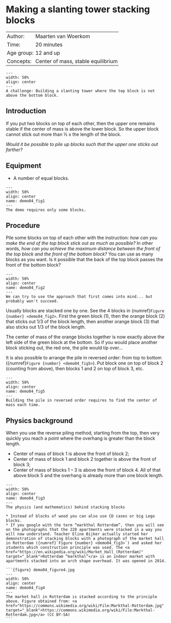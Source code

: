 # Making a slanting tower stacking blocks

<table style="width: 100%; border-collapse: collapse; border: none;">
    <tr style="background-color: var(--background-color);"> 
        <td style="text-align: left; padding: 3px; border: none; color: var(--text-color)">Author:</td>
        <td style="text-align: left; padding: 3px; border: none; color: var(--text-color)">Maarten van Woerkom</td>
    </tr>
    <tr style="background-color: var(--background-color);"> 
        <td style="text-align: left; padding: 3px; border: none; color: var(--text-color)">Time:</td>
        <td style="text-align: left; padding: 3px; border: none; color: var(--text-color)">20 minutes</td>
    </tr>
    <tr style="background-color: var(--background-color);"> 
        <td style="text-align: left; padding: 3px; border: none; color: var(--text-color)">Age group:</td>
        <td style="text-align: left; padding: 3px; border: none; color: var(--text-color)">12 and up</td>
    </tr>
    <tr style="background-color: var(--background-color);"> 
        <td style="text-align: left; padding: 3px; border: none; color: var(--text-color)">Concepts:</td>
        <td style="text-align: left; padding: 3px; border: none; color: var(--text-color)">Center of mass, stable equilibrium</td>
    </tr>
</table>

```{figure} demo04_figure6.jpg
---
width: 50%
align: center
---
A challenge: Building a slanting tower where the top block is not above the bottom block.
```

## Introduction
If you put two blocks on top of each other, then the upper one remains stable if the center of mass is above the lower block. So the upper block cannot stick out more than ½ x the length of the block.

*Would it be possible to pile up blocks such that the upper one sticks out farther?*

## Equipment
* A number of equal blocks.
```{figure} demo04_figure1.jpg
---
width: 50%
align: center
name: demo04_fig1
---
The demo requires only some blocks.
```

## Procedure
Pile some blocks on top of each other with the instruction: *how can you make the end of the top block stick out as much as possible?* In other words, *how can you achieve the maximum distance between the front of the top block and the front of the bottom block?* You can use as many blocks as you want.
Is it possible that the back of the top block passes the front of the bottom block?

```{figure} demo04_figure2.jpg
---
width: 50%
align: center
name: demo04_fig2
---
We can try to use the approach that first comes into mind... but probably won't succeed.
```

Usually blocks are stacked one by one. See the 4 blocks in {numref}`Figure {number} <demo04_fig2>`. First the green block (1), then the orange block (2) that sticks out 1/3 of the block length, then another orange block (3) that also sticks out 1/3 of the block length.

The center of mass of the orange blocks together is now exactly above the left side of the green block at the bottom. So if you would place another block sticking out, the red one, the pile would tip over...

It is also possible to arrange the pile in reversed order: from top to bottom ({numref}`Figure {number} <demo04_fig5>`). Put block one on top of block 2 (counting from above), then blocks 1 and 2 on top of block 3, etc.

```{figure} demo04_figure5.jpg
---
width: 50%
align: center
name: demo04_fig5
---
Building the pile in reversed order requires to find the center of mass each time.
```

## Physics background
When you use the reverse piling method, starting from the top, then very quickly you reach a point where the overhang is greater than the block length. 
* Center of mass of block 1 is above the front of block 2;
* Center of mass of block 1 and block 2 together is above the front of block 3;
* Center of mass of blocks 1 – 3 is above the front of block 4.
All of that above block 5 and the overhang is already more than one block length.

```{figure} demo04_figure3.jpg
---
width: 50%
align: center
name: demo04_fig3
---
The physics (and mathematics) behind stacking blocks
```

````{tip}
* Instead of blocks of wood you can also use CD cases or big Lego blocks.
* If you google with the term “markthal Rotterdam”, then you will see on the photographs that the 228 apartments were stacked in a way you will now understand. Teacher Eline Bijker actually started her demonstration of stacking blocks with a photograph of the market hall in Rotterdam ({numref}`Figure {number} <demo04_fig3>`) and asked her students which construction principle was used. The <a href="https://en.wikipedia.org/wiki/Market_Hall_(Rotterdam)" target="_blank">Rotterdam “markthal”</a> is an indoor market with apartments stacked into an arch shape overhead. It was opened in 2014.

```{figure} demo04_figure4.jpg
---
width: 50%
align: center
name: demo04_fig4
---
The market hall in Rotterdam is stacked according to the principle above. Figure obtained from: <a href="https://commons.wikimedia.org/wiki/File:Markthal-Rotterdam.jpg" target="_blank">https://commons.wikimedia.org/wiki/File:Markthal-Rotterdam.jpg</a> (CC BY-SA)
```
````
